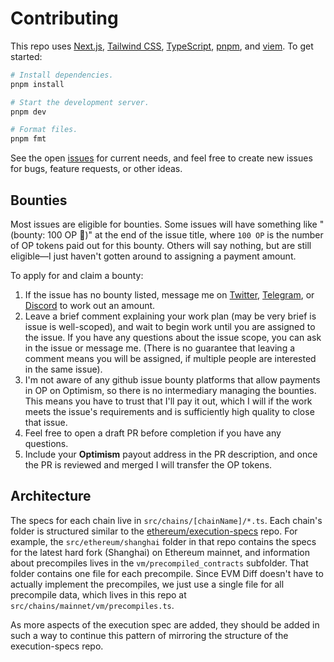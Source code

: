 # Contributing

This repo uses [Next.js](https://github.com/vercel/next.js/), [Tailwind CSS](https://github.com/tailwindlabs/tailwindcss), [TypeScript](https://github.com/microsoft/TypeScript), [pnpm](https://github.com/pnpm/pnpm), and [viem](https://github.com/wagmi-dev/viem). To get started:

```sh
# Install dependencies.
pnpm install

# Start the development server.
pnpm dev

# Format files.
pnpm fmt
```

See the open [issues](https://github.com/mds1/evm-diff/issues) for current needs, and feel free to create new issues for bugs, feature requests, or other ideas.

## Bounties

Most issues are eligible for bounties. Some issues will have something like "(bounty: 100 OP 🔴)" at the end of the issue title, where `100 OP` is the number of OP tokens paid out for this bounty. Others will say nothing, but are still eligible—I just haven't gotten around to assigning a payment amount.

To apply for and claim a bounty:

1. If the issue has no bounty listed, message me on [Twitter](https://twitter.com/msolomon44), [Telegram](https://t.me/msolomon4), or [Discord](https://discordapp.com/users/417428774653657089) to work out an amount.
2. Leave a brief comment explaining your work plan (may be very brief is issue is well-scoped), and wait to begin work until you are assigned to the issue. If you have any questions about the issue scope, you can ask in the issue or message me. (There is no guarantee that leaving a comment means you will be assigned, if multiple people are interested in the same issue).
3. I'm not aware of any github issue bounty platforms that allow payments in OP on Optimism, so there is no intermediary managing the bounties. This means you have to trust that I'll pay it out, which I will if the work meets the issue's requirements and is sufficiently high quality to close that issue.
4. Feel free to open a draft PR before completion if you have any questions.
5. Include your **Optimism** payout address in the PR description, and once the PR is reviewed and merged I will transfer the OP tokens.

## Architecture

The specs for each chain live in `src/chains/[chainName]/*.ts`.
Each chain's folder is structured similar to the [ethereum/execution-specs](https://github.com/ethereum/execution-specs) repo.
For example, the `src/ethereum/shanghai` folder in that repo contains the specs for the latest hard fork (Shanghai) on Ethereum mainnet, and information about precompiles lives in the `vm/precompiled_contracts` subfolder.
That folder contains one file for each precompile.
Since EVM Diff doesn't have to actually implement the precompiles, we just use a single file for all precompile data, which lives in this repo at `src/chains/mainnet/vm/precompiles.ts`.

As more aspects of the execution spec are added, they should be added in such a way to continue this pattern of mirroring the structure of the execution-specs repo.
